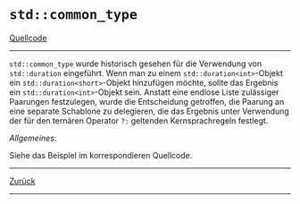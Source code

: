 # `std::common_type`

[Quellcode](CommonType.cpp)

---

`std::common_type` wurde historisch gesehen für die Verwendung von
`std::duration` eingeführt. Wenn man zu einem `std::duration<int>`-Objekt
ein `std::duration<short>`-Objekt hinzufügen möchte,
sollte das Ergebnis ein `std::duration<int>`-Objekt sein.
Anstatt eine endlose Liste zulässiger Paarungen festzulegen, wurde die Entscheidung getroffen,
die Paarung an eine separate Schablone zu delegieren, die das Ergebnis unter Verwendung
der für den ternären Operator `?:` geltenden Kernsprachregeln festlegt.

*Allgemeines*:

Siehe das Beispiel im korrespondieren Quellcode.

---

[Zurück](../../Readme.md)

---
